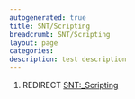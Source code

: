 ```yaml
---
autogenerated: true
title: SNT/Scripting
breadcrumb: SNT/Scripting
layout: page
categories: 
description: test description
---
```


1.  REDIRECT [SNT:\_Scripting](SNT__Scripting)

